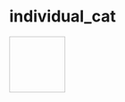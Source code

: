# individual_cat
<img name="slide" width="100" height="100">
<script>
  var i=0;
var images = [];
var time = 3000;
images[0]='../candidate.png.png'
images[1]='../download (1).png'
images[2]='../download.png'
images[3]='../image.png'
images[4]='../rosario-fernandes-2H_hBOgwWKM-unsplash.jpg'
images[5]='../diego-ph-fIq0tET6llw-unsplash.jpg'
function changeImag(){
    document.slide.src = images[i];
    if (i < images.length - 1) {
        i++;
    }
    else {
        i = 0;
    }
    setTimeout("changeImag()", time);
}
window.onload = changeImag;
  </script>

